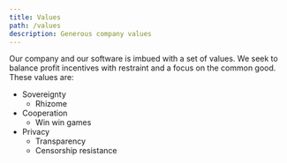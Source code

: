 ```yaml
---
title: Values
path: /values
description: Generous company values
---
```


Our company and our software is imbued with a set of values. We seek to balance profit incentives with restraint and a focus on the common good. These values are:

- Sovereignty
  - Rhizome
- Cooperation
  - Win win games
- Privacy
  - Transparency
  - Censorship resistance
